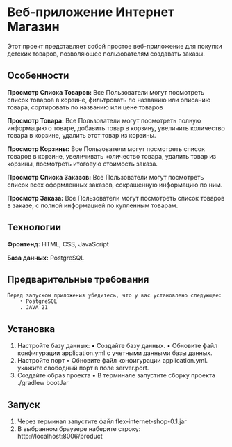 # Веб-приложение Интернет Магазин

Этот проект представляет собой простое веб-приложение для покупки детских товаров, позволяющее пользователям создавать заказы.

## Особенности


**Просмотр Списка Товаров:** Все Пользователи могут посмотреть список товаров в корзине, фильтровать по названию или описанию товара, сортировать по названию или цене товаров

**Просмотр Товара:** Все Пользователи могут посмотреть полную информацию о товаре, добавить товар в корзину, увеличить количество товара в корзине, удалить этот товар из корзины.

**Просмотр Корзины:** Все Пользователи могут посмотреть список товаров в корзине, увеличивать количество товара, удалить товар из корзины, посмотреть итоговую стоимость заказа.

**Просмотр Списка Заказов:** Все Пользователи могут посмотреть список всех оформленных заказов, сокращенную информацию по ним.

**Просмотр Заказа:** Все Пользователи могут посмотреть список товаров в заказе, с полной информацией по купленным товарам.

## Технологии

**Фронтенд:** HTML, CSS, JavaScript

**База данных:** PostgreSQL

## Предварительные требования
    Перед запуском приложения убедитесь, что у вас установлено следующее:
        • PostgreSQL
        . JAVA 21

## Установка

1. Настройте базу данных:
    • Создайте базу данных.
    • Обновите файл конфигурации application.yml с учетными данными базы данных.
2. Настройте порт
    • Обновите файл конфигурации application.yml. укажите свободный порт в поле server.port.
3. Создайте образ проекта
   • В терминале запустите сборку проекта ./gradlew bootJar

## Запуск
1. Через терминал запустите файл flex-internet-shop-0.1.jar
2. В выбранном браузере наберите строку: http://localhost:8006/product
